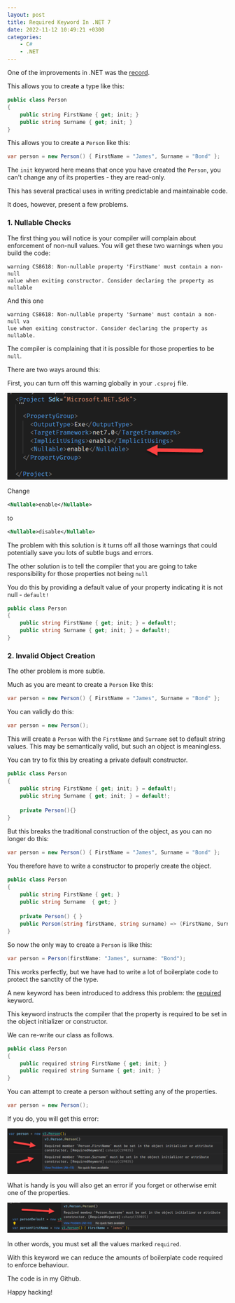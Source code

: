 ```yaml
---
layout: post
title: Required Keyword In .NET 7
date: 2022-11-12 10:49:21 +0300
categories:
    - C#
    - .NET
---
```

One of the improvements in .NET was the [record](https://learn.microsoft.com/en-us/dotnet/csharp/language-reference/builtin-types/record).

This allows you to create a type like this:

```csharp
public class Person
{
    public string FirstName { get; init; }
    public string Surname { get; init; }
}
```

This allows you to create a `Person` like this:

```csharp
var person = new Person() { FirstName = "James", Surname = "Bond" };
```

The `init` keyword here means that once you have created the `Person`, you can't change any of its properties - they are read-only.

This has several practical uses in writing predictable and maintainable code.

It does, however, present a few problems.

### 1. Nullable Checks

The first thing you will notice is your compiler will complain about enforcement of non-null values. You will get these two warnings when you build the code:

```plaintext
warning CS8618: Non-nullable property 'FirstName' must contain a non-null 
value when exiting constructor. Consider declaring the property as nullable
```

And this one

```plaintext
warning CS8618: Non-nullable property 'Surname' must contain a non-null va 
lue when exiting constructor. Consider declaring the property as nullable.
```

The compiler is complaining that it is possible for those properties to be `null`.

There are two ways around this:

First, you can turn off this warning globally in your `.csproj` file.

![](../images/2022/11/Nullable.png)

Change

```xml
<Nullable>enable</Nullable>
```

to

```xml
<Nullable>disable</Nullable>
```

The problem with this solution is it turns off all those warnings that could potentially save you lots of subtle bugs and errors.

The other solution is to tell the compiler that you are going to take responsibility for those properties not being `null`

You do this by providing a default value of your property indicating it is not null - `default!`

```csharp
public class Person
{
    public string FirstName { get; init; } = default!;
    public string Surname { get; init; } = default!;
}
```

### 2. Invalid Object Creation

The other problem is more subtle.

Much as you are meant to create a `Person` like this:

```csharp
var person = new Person() { FirstName = "James", Surname = "Bond" };
```

You can validly do this:

```csharp
var person = new Person();
```

This will create a `Person` with the `FirstName` and `Surname` set to default string values. This may be semantically valid, but such an object is meaningless.

You can try to fix this by creating a private default constructor.

```csharp
public class Person
{
    public string FirstName { get; init; } = default!;
    public string Surname { get; init; } = default!;
    
    private Person(){}
}
```

But this breaks the traditional construction of the object, as you can no longer do this:

```csharp
var person = new Person() { FirstName = "James", Surname = "Bond" };
```

You therefore have to write a constructor to properly create the object.

```csharp
public class Person
{
    public string FirstName { get; }
    public string Surname  { get; }

    private Person() { }
    public Person(string firstName, string surname) => (FirstName, Surname) = (firstName, surname);
}
```

So now the only way to create a `Person` is like this:

```csharp
var person = Person(firstName: "James", surname: "Bond");
```

This works perfectly, but we have had to write a lot of boilerplate code to protect the sanctity of the type.

A new keyword has been introduced to address this problem: the [required](https://learn.microsoft.com/en-us/dotnet/csharp/language-reference/keywords/required) keyword.

This keyword instructs the compiler that the property is required to be set in the object initializer or constructor.

We can re-write our class as follows.

```csharp
public class Person
{
    public required string FirstName { get; init; }
    public required string Surname { get; init; }
}
```

You can attempt to create a person without setting any of the properties.

```csharp
var person = new Person();
```

If you do, you will get this error:

![](../images/2022/11/PersonError1.png)

What is handy is you will also get an error if you forget or otherwise emit one of the properties.

![](../images/2022/11/PersonError2.png)

In other words, you must set all the values marked `required`.

With this keyword we can reduce the amounts of boilerplate code required to enforce behaviour.

The code is in my Github.

Happy hacking!
